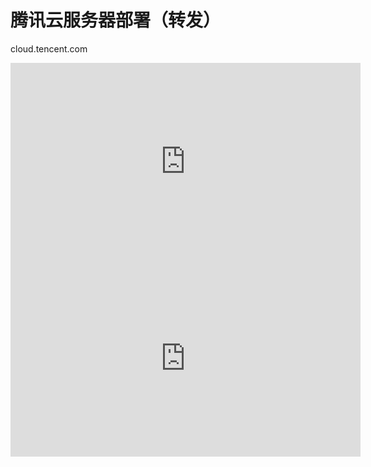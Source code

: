 # 腾讯云服务器部署（转发）



cloud.tencent.com



<iframe width="560" height="315" src="https://www.youtube.com/embed/1wC-GkPwW1M?si=ik_-ITJncol5w2xd" title="YouTube video player" frameborder="0" allow="accelerometer; autoplay; clipboard-write; encrypted-media; gyroscope; picture-in-picture; web-share" referrerpolicy="strict-origin-when-cross-origin" allowfullscreen></iframe>




<iframe width="560" height="315" src="https://www.youtube.com/embed/K4hAIH3h1q0?si=TYrvAbmLL_Khrpk0" title="YouTube video player" frameborder="0" allow="accelerometer; autoplay; clipboard-write; encrypted-media; gyroscope; picture-in-picture; web-share" referrerpolicy="strict-origin-when-cross-origin" allowfullscreen></iframe>
